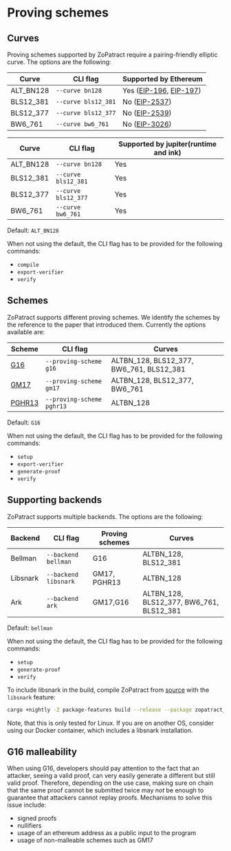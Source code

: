 # Proving schemes

## Curves

Proving schemes supported by ZoPatract require a pairing-friendly elliptic curve. The options are the following:

| Curve | CLI flag | Supported by Ethereum |
| ----- | -------- | --------------------- |
| ALT_BN128 | `--curve bn128` | Yes ([EIP-196](https://eips.ethereum.org/EIPS/eip-196), [EIP-197](https://eips.ethereum.org/EIPS/eip-197))  |
| BLS12_381 | `--curve bls12_381` | No ([EIP-2537](https://eips.ethereum.org/EIPS/eip-2537))|
| BLS12_377 | `--curve bls12_377` | No ([EIP-2539](https://eips.ethereum.org/EIPS/eip-2539))|
| BW6_761 | `--curve bw6_761` | No ([EIP-3026](https://eips.ethereum.org/EIPS/eip-3026)) |

| Curve | CLI flag | Supported by jupiter(runtime and ink) |
| ----- | -------- | --------------------- |
| ALT_BN128 | `--curve bn128` | Yes |
| BLS12_381 | `--curve bls12_381` | Yes|
| BLS12_377 | `--curve bls12_377` | Yes |
| BW6_761 | `--curve bw6_761` | Yes |

Default: `ALT_BN128`

When not using the default, the CLI flag has to be provided for the following commands:
- `compile`
- `export-verifier`
- `verify`

## Schemes

ZoPatract supports different proving schemes. We identify the schemes by the reference to the paper that introduced them. Currently the options available are:

| Scheme | CLI flag | Curves |
| ---- | -------- | ------ |
| [G16](https://eprint.iacr.org/2016/260) | `--proving-scheme g16` | ALTBN_128, BLS12_377, BW6_761, BLS12_381 |
| [GM17](https://eprint.iacr.org/2017/540) | `--proving-scheme gm17` | ALTBN_128, BLS12_377, BW6_761 |
| [PGHR13](https://eprint.iacr.org/2013/279) | `--proving-scheme pghr13` | ALTBN_128 |

Default: `G16`

When not using the default, the CLI flag has to be provided for the following commands:
- `setup`
- `export-verifier`
- `generate-proof`
- `verify`

## Supporting backends

ZoPatract supports multiple backends. The options are the following:

| Backend | CLI flag | Proving schemes | Curves |
| ---- | -------- | --------------- | ------ |
| Bellman | `--backend bellman` | G16 | ALTBN_128, BLS12_381 |
| Libsnark | `--backend libsnark` | GM17, PGHR13 | ALTBN_128 |
| Ark | `--backend ark` | GM17,G16 | ALTBN_128, BLS12_377, BW6_761, BLS12_381 |

Default: `bellman`

When not using the default, the CLI flag has to be provided for the following commands:
- `setup`
- `generate-proof`
- `verify`

To include libsnark in the build, compile ZoPatract from [source](https://github.com/ZoPatract/ZoPatract/) with the `libsnark` feature:
```bash
cargo +nightly -Z package-features build --release --package zopatract_cli --features="libsnark"
```
 Note, that this is only tested for Linux. If you are on another OS, consider using our Docker container, which includes a libsnark installation.

## G16 malleability

When using G16, developers should pay attention to the fact that an attacker, seeing a valid proof, can very easily generate a different but still valid proof. Therefore, depending on the use case, making sure on chain that the same proof cannot be submitted twice may *not* be enough to guarantee that attackers cannot replay proofs. Mechanisms to solve this issue include:
- signed proofs
- nullifiers
- usage of an ethereum address as a public input to the program
- usage of non-malleable schemes such as GM17
